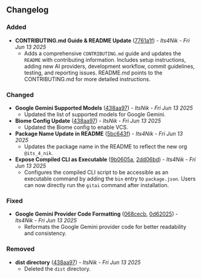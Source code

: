 ## Changelog

### Added
*   **CONTRIBUTING.md Guide & README Update** ([7761a1f](https://github.com/your-repo/commit/7761a1fce76a863781d6d4fd7d35ff5e58e7f207)) - *Its4Nik* - *Fri Jun 13 2025*
    *   Adds a comprehensive `CONTRIBUTING.md` guide and updates the `README` with contributing information. Includes setup instructions, adding new AI providers, development workflow, commit guidelines, testing, and reporting issues. README.md points to the CONTRIBUTING.md for more detailed instructions.

### Changed
*   **Google Gemini Supported Models** ([438aa97](https://github.com/your-repo/commit/438aa97d67af1fafe93d84968e43d75b44c637a9)) - *ItsNik* - *Fri Jun 13 2025*
    *   Updated the list of supported models for Google Gemini.
*   **Biome Config Update** ([438aa97](https://github.com/your-repo/commit/438aa97d67af1fafe93d84968e43d75b44c637a9)) - *ItsNik* - *Fri Jun 13 2025*
    *   Updated the Biome config to enable VCS.
*   **Package Name Update in README** ([5bc643f](https://github.com/your-repo/commit/5bc643f38bf042c6e0d5528fd9acc1cd1b7927a5)) - *Its4Nik* - *Fri Jun 13 2025*
    *   Updates the package name in the README to reflect the new org `@its_4_nik`.
*   **Expose Compiled CLI as Executable** ([9b0605a](https://github.com/your-repo/commit/9b0605a9865440a1030882fd4a401428e3922226), [2dd06bd](https://github.com/your-repo/commit/2dd06bdfa13b65a52ff80a43ad8682eebbfc95e8)) - *Its4Nik* - *Fri Jun 13 2025*
    *   Configures the compiled CLI script to be accessible as an executable command by adding the `bin` entry to `package.json`. Users can now directly run the `gitai` command after installation.

### Fixed
*   **Google Gemini Provider Code Formatting** ([068cecb](https://github.com/your-repo/commit/068cecb86bf321f65b3e03b6c88fd5d2ebe57b68), [0d62025](https://github.com/your-repo/commit/0d6202584375b14351977737881b1e61201e5e73)) - *Its4Nik* - *Fri Jun 13 2025*
    *   Reformats the Google Gemini provider code for better readability and consistency.

### Removed
*   **dist directory** ([438aa97](https://github.com/your-repo/commit/438aa97d67af1fafe93d84968e43d75b44c637a9)) - *ItsNik* - *Fri Jun 13 2025*
    *   Deleted the `dist` directory.